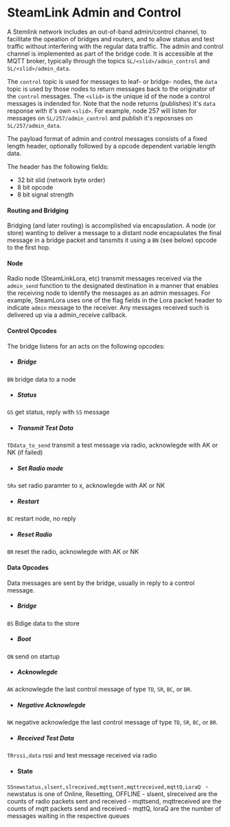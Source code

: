 # SteamLink Admin and Control 

A Stemlink network includes an out-of-band admin/control channel, to facilitate the opeation of bridges and routers, and to allow status and test traffic without interfering with the regular data traffic. The admin and control channel is implemented as part of the bridge code. It is accessible at the MQTT broker, typically through the topics `SL/<slid>/admin_control` and `SL/<slid>/admin_data`.

The `control` topic is used for messages to leaf- or bridge- nodes, the `data` topic is used by those nodes to return messages back to the originator of the `control` messages. The `<slid>` is the unique id of the node a control messages is indended for. Note that the node returns (publishes) it's `data` response with it's own `<slid>`. For example, node 257 will listen for messages on `SL/257/admin_control` and publish it's reposnses on `SL/257/admin_data`.

The payload format of admin and control messages consists of a fixed length header, optionally followed by a opcode dependent variable length data.

The header has the following fields:

- 32 bit slid (network byte order)
- 8 bit opcode 
- 8 bit signal strength

#### Routing and Bridging

Bridging (and later routing) is accomplished via encapsulation. A node (or store) wanting to deliver a message to a distant node encapsulates the final message in a bridge packet and tansmits it using a `BN` (see below) opcode to the first hop.

#### Node

Radio node (SteamLinkLora, etc) transmit messages received via the `admin_send` function to the designated destination in a manner that enables the receiving node to identify the messages as an admin messages. For example, SteamLora uses one of the flag fields in the Lora packet header to indicate `admin` message to the receiver. Any messages received such is delivered up via a admin_receive callback.


#### Control Opcodes

The bridge listens for an acts on the following opcodes:
 
- ##### Bridge
``BN``	bridge data to a node

- ##### Status
``GS`` get status, reply with `SS` message

- ##### Transmit Test Data
``TDdata_to_send`` transmit a test message via radio, acknowlegde with AK or NK (if failed)

- ##### Set Radio mode
``SRx`` set radio paramter to x, acknowlegde with AK or NK

- ##### Restart
``BC`` restart node, no reply

- ##### Reset Radio
``BR`` reset the radio, acknowlegde with AK or NK


#### Data Opcodes

Data messages are sent by the bridge, usually in reply to a control message.

- ##### Bridge
``BS`` Bdige data to the store

- ##### Boot
``ON`` send on startup

- ##### Acknowlegde
``AK``  acknowlegde the last control message of type ``TD``, ``SR``, ``BC``, or ``BR``.

- ##### Negative Acknowlegde
``NK``  negative acknowledge the last control message of type ``TD``, ``SR``, ``BC``, or ``BR``.

- ##### Received Test Data
 ``TRrssi,data`` rssi and test message received via radio
 
- #### State
``SSnewstatus,slsent,slreceived,mqttsent,mqttreceived,mqttQ,LoraQ
``
    - newstatus is one of Online, Resetting, OFFLINE
    - slsent, slreceived are the counts of radio packets sent and received
    - mqttsend, mqttreceived are the counts of mqtt packets send and received
    - mqttQ, loraQ are the number of messages waiting in the respective queues
 
  